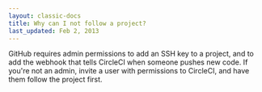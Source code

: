 ```yaml
---
layout: classic-docs
title: Why can I not follow a project?
last_updated: Feb 2, 2013
---
```


GitHub requires admin permissions to add an SSH key to a
project, and to add the webhook that tells CircleCI when someone
pushes new code. If you're not an admin, invite a user with
permissions to CircleCI, and have them follow the project first.
